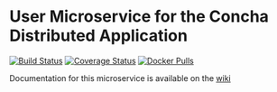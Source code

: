 # User Microservice for the Concha Distributed Application

[![Build Status](https://travis-ci.org/thefarang/concha_user.svg)](https://travis-ci.org/thefarang/concha_user) [![Coverage Status](https://coveralls.io/repos/github/thefarang/concha_user/badge.svg)](https://coveralls.io/github/thefarang/concha_user) [![Docker Pulls](https://img.shields.io/docker/pulls/thefarang/concha_user.svg)](https://hub.docker.com/r/thefarang/concha_user/)

Documentation for this microservice is available on the [wiki](https://github.com/thefarang/concha_infrastructure/wiki/Concha-Distributed-Application)
